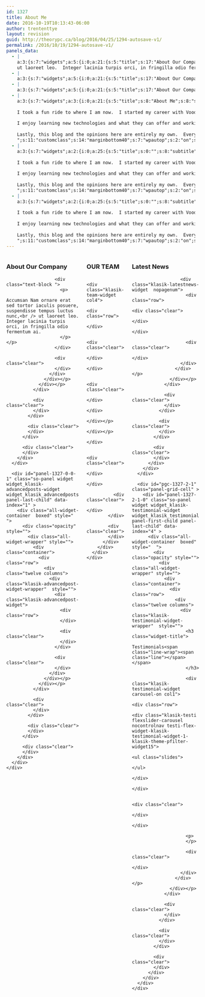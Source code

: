 ```yaml
---
id: 1327
title: About Me
date: 2016-10-19T10:13:43-06:00
author: trententtye
layout: revision
guid: http://theorypc.ca/blog/2016/04/25/1294-autosave-v1/
permalink: /2016/10/19/1294-autosave-v1/
panels_data:
  - |
    a:3:{s:7:"widgets";a:5:{i:0;a:21:{s:5:"title";s:17:"About Our Company";s:8:"subtitle";s:0:"";s:4:"text";s:164:"Accumsan Nam ornare erat sed tortor iaculis posuere, suspendisse tempus luctus nunc,
    ut laoreet leo.  Integer lacinia turpis orci, in fringilla odio fermentum ai. ";s:11:"customclass";s:14:"marginbottom40";s:7:"wpautop";s:2:"on";s:6:"layout";s:5:"boxed";s:10:"spacingtop";s:0:"";s:13:"spacingbottom";s:0:"";s:11:"spacingside";s:0:"";s:10:"border_top";s:0:"";s:13:"border_bottom";s:0:"";s:16:"background_image";s:0:"";s:16:"background_color";s:0:"";s:18:"background_opacity";s:7:"default";s:17:"background_repeat";s:7:"default";s:19:"background_position";s:7:"default";s:21:"background_attachment";s:7:"default";s:15:"background_size";s:7:"default";s:20:"show_advanced_option";b:0;s:20:"customize_background";b:0;s:11:"panels_info";a:6:{s:5:"class";s:17:"Klasik_TextWidget";s:3:"raw";b:0;s:4:"grid";i:0;s:4:"cell";i:0;s:2:"id";i:0;s:5:"style";a:1:{s:18:"background_display";s:4:"tile";}}}i:1;a:23:{s:5:"title";s:0:"";s:8:"subtitle";s:0:"";s:8:"category";s:2:"11";s:4:"cols";s:1:"3";s:8:"showpost";s:1:"3";s:8:"longdesc";s:0:"";s:11:"customclass";s:0:"";s:6:"layout";s:5:"boxed";s:10:"spacingtop";s:0:"";s:13:"spacingbottom";s:0:"";s:11:"spacingside";s:0:"";s:10:"border_top";s:0:"";s:13:"border_bottom";s:0:"";s:16:"background_image";s:0:"";s:16:"background_color";s:0:"";s:18:"background_opacity";s:7:"default";s:17:"background_repeat";s:7:"default";s:19:"background_position";s:7:"default";s:21:"background_attachment";s:7:"default";s:15:"background_size";s:7:"default";s:20:"show_advanced_option";b:0;s:20:"customize_background";b:0;s:11:"panels_info";a:6:{s:5:"class";s:26:"Klasik_AdvancedPostsWidget";s:3:"raw";b:0;s:4:"grid";i:0;s:4:"cell";i:0;s:2:"id";i:1;s:5:"style";a:1:{s:18:"background_display";s:4:"tile";}}}i:2;a:25:{s:5:"title";s:8:"OUR TEAM";s:8:"subtitle";s:0:"";s:8:"category";s:2:"14";s:7:"display";s:7:"default";s:4:"cols";s:1:"4";s:8:"showpost";s:1:"4";s:8:"longdesc";s:0:"";s:11:"customclass";s:0:"";s:6:"layout";s:5:"boxed";s:10:"spacingtop";s:0:"";s:13:"spacingbottom";s:0:"";s:11:"spacingside";s:0:"";s:10:"border_top";s:0:"";s:13:"border_bottom";s:0:"";s:16:"background_image";s:0:"";s:16:"background_color";s:0:"";s:18:"background_opacity";s:7:"default";s:17:"background_repeat";s:7:"default";s:19:"background_position";s:7:"default";s:21:"background_attachment";s:7:"default";s:15:"background_size";s:7:"default";s:9:"linktitle";s:0:"";s:20:"show_advanced_option";b:0;s:20:"customize_background";b:0;s:11:"panels_info";a:6:{s:5:"class";s:17:"Klasik_TeamWidget";s:3:"raw";b:0;s:4:"grid";i:1;s:4:"cell";i:0;s:2:"id";i:2;s:5:"style";a:1:{s:18:"background_display";s:4:"tile";}}}i:3;a:24:{s:5:"title";s:11:"Latest News";s:8:"subtitle";s:0:"";s:8:"category";s:1:"3";s:4:"cols";s:1:"1";s:8:"showpost";s:1:"1";s:8:"longdesc";s:0:"";s:11:"customclass";s:0:"";s:6:"layout";s:5:"boxed";s:10:"spacingtop";s:0:"";s:13:"spacingbottom";s:0:"";s:11:"spacingside";s:0:"";s:10:"border_top";s:0:"";s:13:"border_bottom";s:0:"";s:16:"background_image";s:0:"";s:16:"background_color";s:0:"";s:18:"background_opacity";s:7:"default";s:17:"background_repeat";s:7:"default";s:19:"background_position";s:7:"default";s:21:"background_attachment";s:7:"default";s:15:"background_size";s:7:"default";s:11:"panels_info";a:5:{s:5:"class";s:23:"Klasik_LatestNewsWidget";s:4:"grid";i:2;s:4:"cell";i:0;s:2:"id";i:3;s:5:"style";a:2:{s:27:"background_image_attachment";b:0;s:18:"background_display";s:4:"tile";}}s:13:"enablepagenum";s:0:"";s:20:"show_advanced_option";b:0;s:20:"customize_background";b:0;}i:4;a:24:{s:5:"title";s:12:"Testimonials";s:8:"subtitle";s:0:"";s:8:"category";s:2:"15";s:7:"display";s:8:"carousel";s:4:"cols";s:1:"1";s:8:"showpost";s:0:"";s:8:"longdesc";s:0:"";s:11:"customclass";s:0:"";s:6:"layout";s:5:"boxed";s:10:"spacingtop";s:0:"";s:13:"spacingbottom";s:0:"";s:11:"spacingside";s:0:"";s:10:"border_top";s:0:"";s:13:"border_bottom";s:0:"";s:16:"background_image";s:0:"";s:16:"background_color";s:0:"";s:18:"background_opacity";s:7:"default";s:17:"background_repeat";s:7:"default";s:19:"background_position";s:7:"default";s:21:"background_attachment";s:7:"default";s:15:"background_size";s:7:"default";s:11:"panels_info";a:5:{s:5:"class";s:24:"Klasik_TestimonialWidget";s:4:"grid";i:2;s:4:"cell";i:1;s:2:"id";i:4;s:5:"style";a:2:{s:27:"background_image_attachment";b:0;s:18:"background_display";s:4:"tile";}}s:20:"show_advanced_option";b:0;s:20:"customize_background";b:0;}}s:5:"grids";a:3:{i:0;a:2:{s:5:"cells";i:1;s:5:"style";a:0:{}}i:1;a:2:{s:5:"cells";i:1;s:5:"style";a:4:{s:7:"row_css";s:20:"padding:70px 0 80px;";s:11:"row_stretch";s:4:"full";s:10:"background";s:7:"#242930";s:18:"background_display";s:4:"tile";}}i:2;a:2:{s:5:"cells";i:2;s:5:"style";a:2:{s:27:"background_image_attachment";b:0;s:18:"background_display";s:4:"tile";}}}s:10:"grid_cells";a:4:{i:0;a:2:{s:4:"grid";i:0;s:6:"weight";i:1;}i:1;a:2:{s:4:"grid";i:1;s:6:"weight";i:1;}i:2;a:2:{s:4:"grid";i:2;s:6:"weight";d:0.5;}i:3;a:2:{s:4:"grid";i:2;s:6:"weight";d:0.5;}}}
  - |
    a:3:{s:7:"widgets";a:5:{i:0;a:21:{s:5:"title";s:17:"About Our Company";s:8:"subtitle";s:31:"Theory Professional Consultants";s:4:"text";s:237:"TheoryPC was formed to respond to the demands of the complex world of Information Technology.  We employ Microsoft MVP's and senior technical people who have made it their mission to not quit until the problem is understood and resolved.";s:11:"customclass";s:14:"marginbottom40";s:7:"wpautop";s:2:"on";s:6:"layout";s:5:"boxed";s:10:"spacingtop";s:0:"";s:13:"spacingbottom";s:0:"";s:11:"spacingside";s:0:"";s:10:"border_top";s:0:"";s:13:"border_bottom";s:0:"";s:16:"background_image";s:0:"";s:16:"background_color";s:0:"";s:18:"background_opacity";s:7:"default";s:17:"background_repeat";s:7:"default";s:19:"background_position";s:7:"default";s:21:"background_attachment";s:7:"default";s:15:"background_size";s:7:"default";s:11:"panels_info";a:5:{s:5:"class";s:17:"Klasik_TextWidget";s:4:"grid";i:0;s:4:"cell";i:0;s:2:"id";i:0;s:5:"style";a:2:{s:27:"background_image_attachment";b:0;s:18:"background_display";s:4:"tile";}}s:20:"show_advanced_option";b:0;s:20:"customize_background";b:0;}i:1;a:23:{s:5:"title";s:0:"";s:8:"subtitle";s:0:"";s:8:"category";s:2:"11";s:4:"cols";s:1:"3";s:8:"showpost";s:1:"3";s:8:"longdesc";s:0:"";s:11:"customclass";s:0:"";s:6:"layout";s:5:"boxed";s:10:"spacingtop";s:0:"";s:13:"spacingbottom";s:0:"";s:11:"spacingside";s:0:"";s:10:"border_top";s:0:"";s:13:"border_bottom";s:0:"";s:16:"background_image";s:0:"";s:16:"background_color";s:0:"";s:18:"background_opacity";s:7:"default";s:17:"background_repeat";s:7:"default";s:19:"background_position";s:7:"default";s:21:"background_attachment";s:7:"default";s:15:"background_size";s:7:"default";s:20:"show_advanced_option";b:0;s:20:"customize_background";b:0;s:11:"panels_info";a:6:{s:5:"class";s:26:"Klasik_AdvancedPostsWidget";s:3:"raw";b:0;s:4:"grid";i:0;s:4:"cell";i:0;s:2:"id";i:1;s:5:"style";a:1:{s:18:"background_display";s:4:"tile";}}}i:2;a:25:{s:5:"title";s:8:"OUR TEAM";s:8:"subtitle";s:0:"";s:8:"category";s:2:"95";s:7:"display";s:7:"default";s:4:"cols";s:1:"2";s:8:"showpost";s:1:"2";s:8:"longdesc";s:0:"";s:11:"customclass";s:0:"";s:6:"layout";s:5:"boxed";s:10:"spacingtop";s:0:"";s:13:"spacingbottom";s:0:"";s:11:"spacingside";s:0:"";s:10:"border_top";s:0:"";s:13:"border_bottom";s:0:"";s:16:"background_image";s:0:"";s:16:"background_color";s:0:"";s:18:"background_opacity";s:7:"default";s:17:"background_repeat";s:7:"default";s:19:"background_position";s:7:"default";s:21:"background_attachment";s:7:"default";s:15:"background_size";s:7:"default";s:11:"panels_info";a:5:{s:5:"class";s:17:"Klasik_TeamWidget";s:4:"grid";i:1;s:4:"cell";i:0;s:2:"id";i:2;s:5:"style";a:2:{s:27:"background_image_attachment";b:0;s:18:"background_display";s:4:"tile";}}s:9:"linktitle";s:0:"";s:20:"show_advanced_option";b:0;s:20:"customize_background";b:0;}i:3;a:24:{s:5:"title";s:11:"Latest News";s:8:"subtitle";s:0:"";s:8:"category";s:1:"3";s:4:"cols";s:1:"1";s:8:"showpost";s:1:"1";s:8:"longdesc";s:0:"";s:11:"customclass";s:0:"";s:6:"layout";s:5:"boxed";s:10:"spacingtop";s:0:"";s:13:"spacingbottom";s:0:"";s:11:"spacingside";s:0:"";s:10:"border_top";s:0:"";s:13:"border_bottom";s:0:"";s:16:"background_image";s:0:"";s:16:"background_color";s:0:"";s:18:"background_opacity";s:7:"default";s:17:"background_repeat";s:7:"default";s:19:"background_position";s:7:"default";s:21:"background_attachment";s:7:"default";s:15:"background_size";s:7:"default";s:13:"enablepagenum";s:0:"";s:20:"show_advanced_option";b:0;s:20:"customize_background";b:0;s:11:"panels_info";a:6:{s:5:"class";s:23:"Klasik_LatestNewsWidget";s:3:"raw";b:0;s:4:"grid";i:2;s:4:"cell";i:0;s:2:"id";i:3;s:5:"style";a:1:{s:18:"background_display";s:4:"tile";}}}i:4;a:24:{s:5:"title";s:12:"Testimonials";s:8:"subtitle";s:0:"";s:8:"category";s:2:"15";s:7:"display";s:8:"carousel";s:4:"cols";s:1:"1";s:8:"showpost";s:0:"";s:8:"longdesc";s:0:"";s:11:"customclass";s:0:"";s:6:"layout";s:5:"boxed";s:10:"spacingtop";s:0:"";s:13:"spacingbottom";s:0:"";s:11:"spacingside";s:0:"";s:10:"border_top";s:0:"";s:13:"border_bottom";s:0:"";s:16:"background_image";s:0:"";s:16:"background_color";s:0:"";s:18:"background_opacity";s:7:"default";s:17:"background_repeat";s:7:"default";s:19:"background_position";s:7:"default";s:21:"background_attachment";s:7:"default";s:15:"background_size";s:7:"default";s:20:"show_advanced_option";b:0;s:20:"customize_background";b:0;s:11:"panels_info";a:6:{s:5:"class";s:24:"Klasik_TestimonialWidget";s:3:"raw";b:0;s:4:"grid";i:2;s:4:"cell";i:1;s:2:"id";i:4;s:5:"style";a:1:{s:18:"background_display";s:4:"tile";}}}}s:5:"grids";a:3:{i:0;a:2:{s:5:"cells";i:1;s:5:"style";a:0:{}}i:1;a:2:{s:5:"cells";i:1;s:5:"style";a:4:{s:7:"row_css";s:20:"padding:70px 0 80px;";s:11:"row_stretch";s:4:"full";s:10:"background";s:7:"#242930";s:18:"background_display";s:4:"tile";}}i:2;a:2:{s:5:"cells";i:2;s:5:"style";a:1:{s:18:"background_display";s:4:"tile";}}}s:10:"grid_cells";a:4:{i:0;a:2:{s:4:"grid";i:0;s:6:"weight";i:1;}i:1;a:2:{s:4:"grid";i:1;s:6:"weight";i:1;}i:2;a:2:{s:4:"grid";i:2;s:6:"weight";d:0.5;}i:3;a:2:{s:4:"grid";i:2;s:6:"weight";d:0.5;}}}
  - |
    a:3:{s:7:"widgets";a:5:{i:0;a:21:{s:5:"title";s:17:"About Our Company";s:8:"subtitle";s:31:"Theory Professional Consultants";s:4:"text";s:237:"TheoryPC was formed to respond to the demands of the complex world of Information Technology.  We employ Microsoft MVP's and senior technical people who have made it their mission to not quit until the problem is understood and resolved.";s:11:"customclass";s:14:"marginbottom40";s:7:"wpautop";s:2:"on";s:6:"layout";s:5:"boxed";s:10:"spacingtop";s:0:"";s:13:"spacingbottom";s:0:"";s:11:"spacingside";s:0:"";s:10:"border_top";s:0:"";s:13:"border_bottom";s:0:"";s:16:"background_image";s:0:"";s:16:"background_color";s:0:"";s:18:"background_opacity";s:7:"default";s:17:"background_repeat";s:7:"default";s:19:"background_position";s:7:"default";s:21:"background_attachment";s:7:"default";s:15:"background_size";s:7:"default";s:11:"panels_info";a:5:{s:5:"class";s:17:"Klasik_TextWidget";s:4:"grid";i:0;s:4:"cell";i:0;s:2:"id";i:0;s:5:"style";a:2:{s:27:"background_image_attachment";b:0;s:18:"background_display";s:4:"tile";}}s:20:"show_advanced_option";b:0;s:20:"customize_background";b:0;}i:1;a:23:{s:5:"title";s:0:"";s:8:"subtitle";s:0:"";s:8:"category";s:2:"11";s:4:"cols";s:1:"3";s:8:"showpost";s:1:"3";s:8:"longdesc";s:0:"";s:11:"customclass";s:0:"";s:6:"layout";s:5:"boxed";s:10:"spacingtop";s:0:"";s:13:"spacingbottom";s:0:"";s:11:"spacingside";s:0:"";s:10:"border_top";s:0:"";s:13:"border_bottom";s:0:"";s:16:"background_image";s:0:"";s:16:"background_color";s:0:"";s:18:"background_opacity";s:7:"default";s:17:"background_repeat";s:7:"default";s:19:"background_position";s:7:"default";s:21:"background_attachment";s:7:"default";s:15:"background_size";s:7:"default";s:20:"show_advanced_option";b:0;s:20:"customize_background";b:0;s:11:"panels_info";a:6:{s:5:"class";s:26:"Klasik_AdvancedPostsWidget";s:3:"raw";b:0;s:4:"grid";i:0;s:4:"cell";i:0;s:2:"id";i:1;s:5:"style";a:1:{s:18:"background_display";s:4:"tile";}}}i:2;a:25:{s:5:"title";s:8:"OUR TEAM";s:8:"subtitle";s:0:"";s:8:"category";s:2:"95";s:7:"display";s:7:"default";s:4:"cols";s:1:"2";s:8:"showpost";s:1:"2";s:8:"longdesc";s:0:"";s:11:"customclass";s:0:"";s:6:"layout";s:5:"boxed";s:10:"spacingtop";s:0:"";s:13:"spacingbottom";s:0:"";s:11:"spacingside";s:0:"";s:10:"border_top";s:0:"";s:13:"border_bottom";s:0:"";s:16:"background_image";s:0:"";s:16:"background_color";s:0:"";s:18:"background_opacity";s:7:"default";s:17:"background_repeat";s:7:"default";s:19:"background_position";s:7:"default";s:21:"background_attachment";s:7:"default";s:15:"background_size";s:7:"default";s:11:"panels_info";a:5:{s:5:"class";s:17:"Klasik_TeamWidget";s:4:"grid";i:1;s:4:"cell";i:0;s:2:"id";i:2;s:5:"style";a:2:{s:27:"background_image_attachment";b:0;s:18:"background_display";s:4:"tile";}}s:9:"linktitle";s:0:"";s:20:"show_advanced_option";b:0;s:20:"customize_background";b:0;}i:3;a:24:{s:5:"title";s:11:"Latest News";s:8:"subtitle";s:0:"";s:8:"category";s:1:"3";s:4:"cols";s:1:"1";s:8:"showpost";s:1:"1";s:8:"longdesc";s:0:"";s:11:"customclass";s:0:"";s:6:"layout";s:5:"boxed";s:10:"spacingtop";s:0:"";s:13:"spacingbottom";s:0:"";s:11:"spacingside";s:0:"";s:10:"border_top";s:0:"";s:13:"border_bottom";s:0:"";s:16:"background_image";s:0:"";s:16:"background_color";s:0:"";s:18:"background_opacity";s:7:"default";s:17:"background_repeat";s:7:"default";s:19:"background_position";s:7:"default";s:21:"background_attachment";s:7:"default";s:15:"background_size";s:7:"default";s:13:"enablepagenum";s:0:"";s:20:"show_advanced_option";b:0;s:20:"customize_background";b:0;s:11:"panels_info";a:6:{s:5:"class";s:23:"Klasik_LatestNewsWidget";s:3:"raw";b:0;s:4:"grid";i:2;s:4:"cell";i:0;s:2:"id";i:3;s:5:"style";a:1:{s:18:"background_display";s:4:"tile";}}}i:4;a:24:{s:5:"title";s:12:"Testimonials";s:8:"subtitle";s:0:"";s:8:"category";s:2:"15";s:7:"display";s:8:"carousel";s:4:"cols";s:1:"1";s:8:"showpost";s:0:"";s:8:"longdesc";s:0:"";s:11:"customclass";s:0:"";s:6:"layout";s:5:"boxed";s:10:"spacingtop";s:0:"";s:13:"spacingbottom";s:0:"";s:11:"spacingside";s:0:"";s:10:"border_top";s:0:"";s:13:"border_bottom";s:0:"";s:16:"background_image";s:0:"";s:16:"background_color";s:0:"";s:18:"background_opacity";s:7:"default";s:17:"background_repeat";s:7:"default";s:19:"background_position";s:7:"default";s:21:"background_attachment";s:7:"default";s:15:"background_size";s:7:"default";s:20:"show_advanced_option";b:0;s:20:"customize_background";b:0;s:11:"panels_info";a:6:{s:5:"class";s:24:"Klasik_TestimonialWidget";s:3:"raw";b:0;s:4:"grid";i:2;s:4:"cell";i:1;s:2:"id";i:4;s:5:"style";a:1:{s:18:"background_display";s:4:"tile";}}}}s:5:"grids";a:3:{i:0;a:2:{s:5:"cells";i:1;s:5:"style";a:0:{}}i:1;a:2:{s:5:"cells";i:1;s:5:"style";a:4:{s:7:"row_css";s:20:"padding:70px 0 80px;";s:11:"row_stretch";s:4:"full";s:10:"background";s:7:"#242930";s:18:"background_display";s:4:"tile";}}i:2;a:2:{s:5:"cells";i:2;s:5:"style";a:1:{s:18:"background_display";s:4:"tile";}}}s:10:"grid_cells";a:4:{i:0;a:2:{s:4:"grid";i:0;s:6:"weight";i:1;}i:1;a:2:{s:4:"grid";i:1;s:6:"weight";i:1;}i:2;a:2:{s:4:"grid";i:2;s:6:"weight";d:0.5;}i:3;a:2:{s:4:"grid";i:2;s:6:"weight";d:0.5;}}}
  - |
    a:3:{s:7:"widgets";a:3:{i:0;a:21:{s:5:"title";s:8:"About Me";s:8:"subtitle";s:29:"Trentent Tye - Microsoft MVP ";s:4:"text";s:1851:"My name is Trentent Tye and I currently work out of Calgary, Alberta.
    
    I took a fun ride to where I am now.  I started my career with VoodooPC (acquired by HP in 2006) in 2003 and developed an automated software deployment for them from the operating system to drivers and applications.  I then designed the award winning Omen chassis, integrated water-cooling, and then worked on the other product lines to bring that success to them.  When HP bought VoodooPC I worked on the design and review systems of the HP Blackbird systems, winning multiple awards.  During 2008 HP shutdown the Canada branch of VoodooPC and I moved onto working for Healthcare and Oil and Gas organizations providing IT support as an Active Directory administrator than as a Citrix XenApp administrator.  As a Citrix XenApp administrator I was introduced to the AppV technologies and immediately saw the value that they offer to providing a consistent application delivery mechanism as well as the ease of upgrading or running multiple versions simultaneously.  I became hooked onto the technology and have been exploring its advantages and limitations ever since.
    
    I enjoy learning new technologies and what they can offer and working to implement them.  I like pushing the boundaries of best practices and understanding why things are and if they can be better.  I love learning and try to keep up with technologies and this blog is a result of my progress in this journey.  I originally started it to document simple things I found useful but it has evolved to showing how I have solved issues, how issues that can't be solved might be managed and to demonstrate some features that aren't overly visible.
    
    Lastly, this blog and the opinions here are entirely my own.  Everything shown is purely for informational purposes and does not represent any organization or entity.
    ";s:11:"customclass";s:14:"marginbottom40";s:7:"wpautop";s:2:"on";s:6:"layout";s:5:"boxed";s:10:"spacingtop";s:0:"";s:13:"spacingbottom";s:0:"";s:11:"spacingside";s:0:"";s:10:"border_top";s:0:"";s:13:"border_bottom";s:0:"";s:16:"background_image";s:0:"";s:16:"background_color";s:0:"";s:18:"background_opacity";s:7:"default";s:17:"background_repeat";s:7:"default";s:19:"background_position";s:7:"default";s:21:"background_attachment";s:7:"default";s:15:"background_size";s:7:"default";s:11:"panels_info";a:6:{s:5:"class";s:17:"Klasik_TextWidget";s:4:"grid";i:0;s:4:"cell";i:0;s:2:"id";i:0;s:9:"widget_id";s:36:"806288bb-6f98-47ef-96c2-0d5feef0d7c4";s:5:"style";a:2:{s:27:"background_image_attachment";b:0;s:18:"background_display";s:4:"tile";}}s:20:"show_advanced_option";b:0;s:20:"customize_background";b:0;}i:1;a:25:{s:5:"title";s:8:"About Me";s:8:"subtitle";s:0:"";s:8:"category";s:2:"95";s:7:"display";s:7:"default";s:4:"cols";s:1:"1";s:8:"showpost";s:1:"1";s:8:"longdesc";s:0:"";s:11:"customclass";s:0:"";s:6:"layout";s:5:"boxed";s:10:"spacingtop";s:0:"";s:13:"spacingbottom";s:0:"";s:11:"spacingside";s:0:"";s:10:"border_top";s:0:"";s:13:"border_bottom";s:0:"";s:16:"background_image";s:0:"";s:16:"background_color";s:0:"";s:18:"background_opacity";s:7:"default";s:17:"background_repeat";s:7:"default";s:19:"background_position";s:7:"default";s:21:"background_attachment";s:7:"default";s:15:"background_size";s:7:"default";s:11:"panels_info";a:6:{s:5:"class";s:17:"Klasik_TeamWidget";s:4:"grid";i:0;s:4:"cell";i:0;s:2:"id";i:1;s:9:"widget_id";s:36:"98096343-842a-48d4-95df-e3c931b32520";s:5:"style";a:2:{s:27:"background_image_attachment";b:0;s:18:"background_display";s:4:"tile";}}s:9:"linktitle";s:0:"";s:20:"show_advanced_option";b:0;s:20:"customize_background";b:0;}i:2;a:23:{s:5:"title";s:0:"";s:8:"subtitle";s:0:"";s:8:"category";s:1:"1";s:4:"cols";s:1:"3";s:8:"showpost";s:1:"3";s:8:"longdesc";s:0:"";s:11:"customclass";s:0:"";s:6:"layout";s:5:"boxed";s:10:"spacingtop";s:0:"";s:13:"spacingbottom";s:0:"";s:11:"spacingside";s:0:"";s:10:"border_top";s:0:"";s:13:"border_bottom";s:0:"";s:16:"background_image";s:0:"";s:16:"background_color";s:0:"";s:18:"background_opacity";s:7:"default";s:17:"background_repeat";s:7:"default";s:19:"background_position";s:7:"default";s:21:"background_attachment";s:7:"default";s:15:"background_size";s:7:"default";s:11:"panels_info";a:6:{s:5:"class";s:26:"Klasik_AdvancedPostsWidget";s:4:"grid";i:0;s:4:"cell";i:0;s:2:"id";i:2;s:9:"widget_id";s:36:"13ed4f3c-c20f-4239-b480-1a331833be51";s:5:"style";a:2:{s:27:"background_image_attachment";b:0;s:18:"background_display";s:4:"tile";}}s:20:"show_advanced_option";b:0;s:20:"customize_background";b:0;}}s:5:"grids";a:1:{i:0;a:2:{s:5:"cells";i:1;s:5:"style";a:0:{}}}s:10:"grid_cells";a:1:{i:0;a:2:{s:4:"grid";i:0;s:6:"weight";i:1;}}}
  - |
    a:3:{s:7:"widgets";a:2:{i:0;a:25:{s:5:"title";s:0:"";s:8:"subtitle";s:0:"";s:8:"category";s:2:"95";s:7:"display";s:7:"default";s:4:"cols";s:1:"1";s:8:"showpost";s:1:"1";s:8:"longdesc";s:0:"";s:11:"customclass";s:0:"";s:20:"show_advanced_option";s:2:"on";s:6:"layout";s:5:"boxed";s:10:"spacingtop";s:0:"";s:13:"spacingbottom";s:0:"";s:11:"spacingside";s:0:"";s:10:"border_top";s:0:"";s:13:"border_bottom";s:0:"";s:16:"background_image";s:0:"";s:16:"background_color";s:0:"";s:18:"background_opacity";s:7:"default";s:17:"background_repeat";s:7:"default";s:19:"background_position";s:7:"default";s:21:"background_attachment";s:7:"default";s:15:"background_size";s:7:"default";s:9:"linktitle";s:0:"";s:20:"customize_background";b:0;s:11:"panels_info";a:7:{s:5:"class";s:17:"Klasik_TeamWidget";s:3:"raw";b:0;s:4:"grid";i:0;s:4:"cell";i:0;s:2:"id";i:0;s:9:"widget_id";s:36:"98096343-842a-48d4-95df-e3c931b32520";s:5:"style";a:1:{s:18:"background_display";s:4:"tile";}}}i:1;a:21:{s:5:"title";s:8:"About Me";s:8:"subtitle";s:0:"";s:4:"text";s:1851:"My name is Trentent Tye and I currently work out of Calgary, Alberta.
    
    I took a fun ride to where I am now.  I started my career with VoodooPC (acquired by HP in 2006) in 2003 and developed an automated software deployment for them from the operating system to drivers and applications.  I then designed the award winning Omen chassis, integrated water-cooling, and then worked on the other product lines to bring that success to them.  When HP bought VoodooPC I worked on the design and review systems of the HP Blackbird systems, winning multiple awards.  During 2008 HP shutdown the Canada branch of VoodooPC and I moved onto working for Healthcare and Oil and Gas organizations providing IT support as an Active Directory administrator than as a Citrix XenApp administrator.  As a Citrix XenApp administrator I was introduced to the AppV technologies and immediately saw the value that they offer to providing a consistent application delivery mechanism as well as the ease of upgrading or running multiple versions simultaneously.  I became hooked onto the technology and have been exploring its advantages and limitations ever since.
    
    I enjoy learning new technologies and what they can offer and working to implement them.  I like pushing the boundaries of best practices and understanding why things are and if they can be better.  I love learning and try to keep up with technologies and this blog is a result of my progress in this journey.  I originally started it to document simple things I found useful but it has evolved to showing how I have solved issues, how issues that can't be solved might be managed and to demonstrate some features that aren't overly visible.
    
    Lastly, this blog and the opinions here are entirely my own.  Everything shown is purely for informational purposes and does not represent any organization or entity.
    ";s:11:"customclass";s:14:"marginbottom40";s:7:"wpautop";s:2:"on";s:6:"layout";s:5:"boxed";s:10:"spacingtop";s:0:"";s:13:"spacingbottom";s:0:"";s:11:"spacingside";s:0:"";s:10:"border_top";s:0:"";s:13:"border_bottom";s:0:"";s:16:"background_image";s:0:"";s:16:"background_color";s:0:"";s:18:"background_opacity";s:7:"default";s:17:"background_repeat";s:7:"default";s:19:"background_position";s:7:"default";s:21:"background_attachment";s:7:"default";s:15:"background_size";s:7:"default";s:20:"show_advanced_option";b:0;s:20:"customize_background";b:0;s:11:"panels_info";a:7:{s:5:"class";s:17:"Klasik_TextWidget";s:3:"raw";b:0;s:4:"grid";i:0;s:4:"cell";i:0;s:2:"id";i:1;s:9:"widget_id";s:36:"806288bb-6f98-47ef-96c2-0d5feef0d7c4";s:5:"style";a:1:{s:18:"background_display";s:4:"tile";}}}}s:5:"grids";a:1:{i:0;a:2:{s:5:"cells";i:1;s:5:"style";a:0:{}}}s:10:"grid_cells";a:1:{i:0;a:2:{s:4:"grid";i:0;s:6:"weight";i:1;}}}
  - |
    a:3:{s:7:"widgets";a:2:{i:0;a:25:{s:5:"title";s:0:"";s:8:"subtitle";s:0:"";s:8:"category";s:2:"95";s:7:"display";s:7:"default";s:4:"cols";s:1:"1";s:8:"showpost";s:1:"1";s:8:"longdesc";s:0:"";s:11:"customclass";s:0:"";s:20:"show_advanced_option";s:2:"on";s:6:"layout";s:5:"boxed";s:10:"spacingtop";s:0:"";s:13:"spacingbottom";s:0:"";s:11:"spacingside";s:0:"";s:10:"border_top";s:0:"";s:13:"border_bottom";s:0:"";s:16:"background_image";s:0:"";s:16:"background_color";s:0:"";s:18:"background_opacity";s:7:"default";s:17:"background_repeat";s:7:"default";s:19:"background_position";s:7:"default";s:21:"background_attachment";s:7:"default";s:15:"background_size";s:7:"default";s:11:"panels_info";a:6:{s:5:"class";s:17:"Klasik_TeamWidget";s:4:"grid";i:0;s:4:"cell";i:0;s:2:"id";i:0;s:9:"widget_id";s:36:"98096343-842a-48d4-95df-e3c931b32520";s:5:"style";a:2:{s:27:"background_image_attachment";b:0;s:18:"background_display";s:4:"tile";}}s:9:"linktitle";s:0:"";s:20:"customize_background";b:0;}i:1;a:21:{s:5:"title";s:8:"About Me";s:8:"subtitle";s:0:"";s:4:"text";s:1851:"My name is Trentent Tye and I currently work out of Calgary, Alberta.
    
    I took a fun ride to where I am now.  I started my career with VoodooPC (acquired by HP in 2006) in 2003 and developed an automated software deployment for them from the operating system to drivers and applications.  I then designed the award winning Omen chassis, integrated water-cooling, and then worked on the other product lines to bring that success to them.  When HP bought VoodooPC I worked on the design and review systems of the HP Blackbird systems, winning multiple awards.  During 2008 HP shutdown the Canada branch of VoodooPC and I moved onto working for Healthcare and Oil and Gas organizations providing IT support as an Active Directory administrator than as a Citrix XenApp administrator.  As a Citrix XenApp administrator I was introduced to the AppV technologies and immediately saw the value that they offer to providing a consistent application delivery mechanism as well as the ease of upgrading or running multiple versions simultaneously.  I became hooked onto the technology and have been exploring its advantages and limitations ever since.
    
    I enjoy learning new technologies and what they can offer and working to implement them.  I like pushing the boundaries of best practices and understanding why things are and if they can be better.  I love learning and try to keep up with technologies and this blog is a result of my progress in this journey.  I originally started it to document simple things I found useful but it has evolved to showing how I have solved issues, how issues that can't be solved might be managed and to demonstrate some features that aren't overly visible.
    
    Lastly, this blog and the opinions here are entirely my own.  Everything shown is purely for informational purposes and does not represent any organization or entity.
    ";s:11:"customclass";s:14:"marginbottom40";s:7:"wpautop";s:2:"on";s:6:"layout";s:5:"boxed";s:10:"spacingtop";s:0:"";s:13:"spacingbottom";s:0:"";s:11:"spacingside";s:0:"";s:10:"border_top";s:0:"";s:13:"border_bottom";s:0:"";s:16:"background_image";s:0:"";s:16:"background_color";s:0:"";s:18:"background_opacity";s:7:"default";s:17:"background_repeat";s:7:"default";s:19:"background_position";s:7:"default";s:21:"background_attachment";s:7:"default";s:15:"background_size";s:7:"default";s:20:"show_advanced_option";b:0;s:20:"customize_background";b:0;s:11:"panels_info";a:7:{s:5:"class";s:17:"Klasik_TextWidget";s:3:"raw";b:0;s:4:"grid";i:0;s:4:"cell";i:0;s:2:"id";i:1;s:9:"widget_id";s:36:"806288bb-6f98-47ef-96c2-0d5feef0d7c4";s:5:"style";a:1:{s:18:"background_display";s:4:"tile";}}}}s:5:"grids";a:1:{i:0;a:2:{s:5:"cells";i:1;s:5:"style";a:0:{}}}s:10:"grid_cells";a:1:{i:0;a:2:{s:4:"grid";i:0;s:6:"weight";i:1;}}}
---
```

<div id="pl-1327"  class="panel-layout" >
  <div id="pg-1327-0"  class="panel-grid panel-no-style" >
    <div id="pgc-1327-0-0"  class="panel-grid-cell" >
      <div id="panel-1327-0-0-0" class="marginbottom40 so-panel widget widget_klasik-text-widget widget_klasik_text panel-first-child" data-index="0" >
        <div class="all-widget-container  boxed" style="  ">
          <div class="opacity" style="">
            <div class="all-widget-wrapper" style="">
              <div class="container">
                <div class="row">
                  <div class="twelve columns">
                    <div class="klasik-text-widget-wrapper"  style="">
                      <h3 class="widget-title">
                        About Our Company<span class="line-wrap"><span class="line"></span></span>
                      </h3>
                      
                      <div class="text-block ">
                        <p>
                          Accumsan Nam ornare erat sed tortor iaculis posuere, suspendisse tempus luctus nunc,<br /> ut laoreet leo. Integer lacinia turpis orci, in fringilla odio fermentum ai.
                        </p></p>
                      </div>
                      
                      <div class="clear">
                      </div>
                    </div>
                  </div></p>
                </div></p>
              </div>
              
              <div class="clear">
              </div>
            </div>
            
            <div class="clear">
            </div>
          </div>
          
          <div class="clear">
          </div>
        </div>
      </div>
      
      <div id="panel-1327-0-0-1" class="so-panel widget widget_klasik-advancedposts-widget widget_klasik_advancedposts panel-last-child" data-index="1" >
        <div class="all-widget-container  boxed" style="  ">
          <div class="opacity" style="">
            <div class="all-widget-wrapper" style="">
              <div class="container">
                <div class="row">
                  <div class="twelve columns">
                    <div class="klasik-advancedpost-widget-wrapper"  style="">
                      <div class="klasik-advancedpost-widget">
                        <div class="row">
                        </div>
                        
                        <div class="clear">
                        </div>
                      </div>
                      
                      <div class="clear">
                      </div>
                    </div>
                  </div></p>
                </div></p>
              </div>
              
              <div class="clear">
              </div>
            </div>
            
            <div class="clear">
            </div>
          </div>
          
          <div class="clear">
          </div>
        </div>
      </div>
    </div>
  </div>
  
  <div id="pg-1327-1"  class="panel-grid panel-has-style" >
    <div class="siteorigin-panels-stretch panel-row-style panel-row-style-for-1327-1" data-stretch-type="full" >
      <div id="pgc-1327-1-0"  class="panel-grid-cell" >
        <div id="panel-1327-1-0-0" class="so-panel widget widget_klasik-team-widget widget_klasik_team panel-first-child panel-last-child" data-index="2" >
          <div class="all-widget-container  boxed" style="  ">
            <div class="opacity" style="">
              <div class="all-widget-wrapper" style="">
                <div class="container">
                  <div class="row">
                    <div class="twelve columns">
                      <div class="klasik-team-widget-wrapper"  style="">
                        <h3 class="widget-title">
                          OUR TEAM<span class="line-wrap"><span class="line"></span></span>
                        </h3>
                        
                        <div class="klasik-team-widget  col4">
                          <div class="row">
                          </div>
                          
                          <div class="clear">
                          </div>
                        </div>
                        
                        <div class="clear">
                        </div>
                      </div>
                    </div></p>
                  </div></p>
                </div>
                
                <div class="clear">
                </div>
              </div>
              
              <div class="clear">
              </div>
            </div>
            
            <div class="clear">
            </div>
          </div>
        </div>
      </div>
    </div>
  </div>
  
  <div id="pg-1327-2"  class="panel-grid panel-no-style" >
    <div id="pgc-1327-2-0"  class="panel-grid-cell" >
      <div id="panel-1327-2-0-0" class="so-panel widget widget_klasik-latestnews-widget widget_klasik_latestnews panel-first-child panel-last-child" data-index="3" >
        <div class="all-widget-container  boxed" style="  ">
          <div class="opacity" style="">
            <div class="all-widget-wrapper" style="">
              <div class="container">
                <div class="row">
                  <div class="twelve columns">
                    <div class="klasik-latestnews-widget-wrapper"  style="">
                      <h3 class="widget-title">
                        Latest News<span class="line-wrap"><span class="line"></span></span>
                      </h3>
                      
                      <div class="klasik-latestnews-widget  nopagenum">
                        <div class="row">
                          <div class="clear">
                          </div>
                        </div>
                        
                        <div class="clear">
                        </div>
                      </div>
                    </div></p>
                  </div></p>
                </div>
                
                <div class="clear">
                </div>
              </div>
              
              <div class="clear">
              </div>
            </div>
            
            <div class="clear">
            </div>
          </div>
        </div>
      </div>
      
      <div id="pgc-1327-2-1"  class="panel-grid-cell" >
        <div id="panel-1327-2-1-0" class="so-panel widget widget_klasik-testimonial-widget widget_klasik_testimonial panel-first-child panel-last-child" data-index="4" >
          <div class="all-widget-container  boxed" style="  ">
            <div class="opacity" style="">
              <div class="all-widget-wrapper" style="">
                <div class="container">
                  <div class="row">
                    <div class="twelve columns">
                      <div class="klasik-testimonial-widget-wrapper"  style="">
                        <h3 class="widget-title">
                          Testimonials<span class="line-wrap"><span class="line"></span></span>
                        </h3>
                        
                        <div class="klasik-testimonial-widget carousel-on col1">
                          <div class="row">
                            <div class="klasik-testi flexslider-carousel nocontrolnav testi-flex-widget-klasik-testimonial-widget-1-klasik-theme-pfilter-widget15">
                              <ul class="slides">
                              </ul>
                            </div>
                          </div>
                          
                          <div class="clear">
                          </div>
                        </div>
                        
                        <p>
                        </p>
                        
                        <div class="clear">
                        </div>
                      </div>
                    </div></p>
                  </div></p>
                </div>
                
                <div class="clear">
                </div>
              </div>
              
              <div class="clear">
              </div>
            </div>
            
            <div class="clear">
            </div>
          </div>
        </div>
      </div>
    </div>
  </div>
  
  <!-- AddThis Advanced Settings generic via filter on the_content -->
  
  <!-- AddThis Share Buttons generic via filter on the_content -->